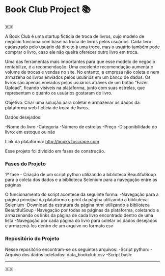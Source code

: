 # Book Club Project 📚 

🇧🇷

A Book Club é uma startup fictícia de troca de livros, cujo modelo de negócio funciona com base na troca de livros pelos usuários. Cada livro cadastrado pelo 
usuário dá direito à uma troca, mas o usuário também pode comprar o livro, caso ele não queira oferecer outro livro em troca. 

Uma das ferramentas mais importantes para que esse modelo de negócio rentabilize, é a recomendação. Uma excelente recomendação aumenta o volume de 
trocas e vendas no site. No entanto, a empresa não coleta e nem armazena os livros enviados pelos usuários em um banco de dados. Os livros são apenas enviados pelos usuários atráves de um botão "Fazer Upload", ficando visíveis na plataforma, junto com suas estrelas, que representam o quanto os usuários gostaram do livro.

Objetivo: Criar uma solução para coletar e armazenar os dados da plataforma web fictícia de troca de livros.

Dados desejados:

-Nome do livro
-Categoria 
-Número de estrelas
-Preço
-Disponibilidade do livro: em estoque ou não

Link da plataforma: http://books.toscrape.com

Esse projeto foi dividido em fases de construção.

### Fases do Projeto

1º fase - Criação de um script python utilizando a biblioteca BeautifulSoup para a coleta dos dados e a biblioteca Selenium para a navegação entre as páginas 

O funcionamento do script acontece da seguinte forma:
-Navegação para a página principal da plataforma e print da página utilizando a biblioteca Selenium
-Download da estrutura da página html utilizando a biblioteca BeautifulSoup 
-Navegação por todas as páginas da plataforma, coletando e armazenando os links da página de cada livro encontrado dentro de uma lista
-Navegação por cada página do livro para coletar os dados desejados e armazená-los dentro de um arquivo no formato csv

### Repositório do Projeto

Nesse repositório encontram-se os seguintes arquivos:
-Script python:
-Arquivo dos dados coletados: data_bookclub.csv
-Script bash:

------------------------------------------------------------------------------------------------------
🇺🇸



